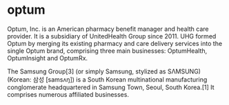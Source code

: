 # optum
Optum, Inc. is an American pharmacy benefit manager and health care provider. It is a subsidiary of UnitedHealth Group since 2011. UHG formed Optum by merging its existing pharmacy and care delivery services into the single Optum brand, comprising three main businesses: OptumHealth, OptumInsight and OptumRx.

The Samsung Group[3] (or simply Samsung, stylized as SΛMSUNG) (Korean: 삼성 [samsʌŋ]) is a South Korean multinational manufacturing conglomerate headquartered in Samsung Town, Seoul, South Korea.[1] It comprises numerous affiliated businesses.
